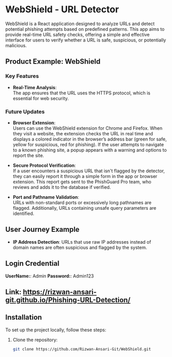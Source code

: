 # WebShield - URL Detector

WebShield is a React application designed to analyze URLs and detect potential phishing attempts based on predefined patterns. This app aims to provide real-time URL safety checks, offering a simple and effective interface for users to verify whether a URL is safe, suspicious, or potentially malicious.

## Product Example: WebShield

### Key Features

- **Real-Time Analysis**:  
The app ensures that the URL uses the HTTPS protocol, which is essential for web security.

### Future Updates
- **Browser Extension**:  
  Users can use the WebShield extension for Chrome and Firefox. When they visit a website, the extension checks the URL in real time and displays a colored indicator in the browser’s address bar (green for safe, yellow for suspicious, red for phishing). If the user attempts to navigate to a known phishing site, a popup appears with a warning and options to report the site.

- **Secure Protocol Verification**:  
  If a user encounters a suspicious URL that isn't flagged by the detector, they can easily report it through a simple form in the app or browser extension. This report gets sent to the PhishGuard Pro team, who reviews and adds it to the database if verified.

- **Port and Pathname Validation**:  
  URLs with non-standard ports or excessively long pathnames are flagged. Additionally, URLs containing unsafe query parameters are identified.

## User Journey Example


- **IP Address Detection**: 
URLs that use raw IP addresses instead of domain names are often suspicious and flagged by the system.

## Login Credential
**UserName:**: Admin
**Password:**: Admin123

## Link: https://rizwan-ansari-git.github.io/Phishing-URL-Detection/


## Installation

To set up the project locally, follow these steps:

1. Clone the repository:

   ```bash
   git clone https://github.com/Rizwan-Ansari-Git/WebShield.git
